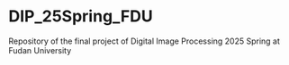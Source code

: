# DIP_25Spring_FDU
Repository of the final project of Digital Image Processing 2025 Spring at Fudan University
